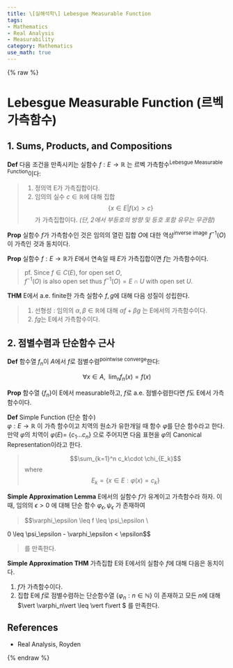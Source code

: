 ```yaml
---
title: \[실해석학\] Lebesgue Measurable Function
tags:
- Mathematics
- Real Analysis
- Measurability
category: Mathematics
use_math: true
---
```

{% raw %}
# Lebesgue Measurable Function (르벡 가측함수)
## 1. Sums, Products, and Compositions
**Def** 다음 조건을 만족시키는 실함수 $f:E \to \mathbb{R}$ 는 르벡 가측함수<sup>Lebesgue Measurable Function</sup>이다:
> 1) 정의역 E가 가측집합이다. 
> 2) 임의의 실수 $c\in \mathbb{R}$에 대해 집합 $$\{x\in E\vert f(x)\gt c\}$$가 가측집합이다.
>*(단, 2에서 부등호의 방향 및 등호 포함 유무는 무관함)*

**Prop** 실함수 $f$가 가측함수인 것은 임의의 열린 집합 $O$에 대한 역상<sup>inverse image</sup> $f^{-1}(O)$ 이 가측인 것과 동치이다.

**Prop** 실함수 $f:E\to \mathbb{R}$가 $E$에서 연속일 때 $E$가 가측집합이면 $f$는 가측함수이다.
>pf. Since $f \in C(E)$, for open set $O$,   
$f^{-1}(O)$ is also open set thus $f^{-1}(O) = E \cap U$ with open set $U$.

**THM** E에서 a.e. finite한 가측 실함수 $f, g$에 대해 다음 성질이 성립한다.
> 1. 선형성 : 임의의 $\alpha, \beta \in \mathbb{R}$에 대해 $\alpha f + \beta g$ 는 E에서의 가측함수이다.
>2. $fg$는 E에서 가측함수이다.

## 2. 점별수렴과 단순함수 근사
**Def** 함수열 $f_n$이 $A$에서 $f$로 점별수렴<sup>pointwise converge</sup>한다:   

$$\forall x \in A,\;\; \lim_n f_n(x) = f(x)$$

**Prop**
함수열 {$f_n$}이 E에서 measurable하고, $f$로 a.e. 점별수렴한다면 $f$도 E에서 가측함수이다.

**Def** Simple Function (단순 함수)   
$\varphi : E \to \mathbb{R}$ 이 가측 함수이고 치역의 원소가 유한개일 때 함수 $\varphi$를 단순 함수라고 한다.   
만약 $\varphi$의 치역이 $\varphi(E) =$ {$c_1 \ldots c_n$} 으로 주어지면 다음 표현을 $\varphi$의 Canonical Representation이라고 한다.
>$$\sum_{k=1}^n c_k\cdot \chi_{E_k}$$
>where $$E_k = \{x \in E : \varphi(x) = c_k\}$$

**Simple Approximation Lemma**
E에서의 실함수 $f$가 유계이고 가측함수라 하자. 이때, 임의의 $\epsilon > 0$ 에 대해 단순 함수 $\varphi_\epsilon, \psi_\epsilon$ 가 존재하여

> 
> $$\varphi_\epsilon \leq f \leq \psi_\epsilon \\
> 
0 \leq \psi_\epsilon - \varphi_\epsilon < \epsilon$$
>를 만족한다.

**Simple Approximation THM**
가측집합 E와 E에서의 실함수 $f$에 대해 다음은 동치이다.
1. $f$가 가측함수이다.   
2. 집합 E에 $f$로 점별수렴하는 단순함수열 {$\varphi_n : n \in \mathbb{N}$} 이 존재하고 모든 $n$에 대해 $\vert \varphi_n\vert  \leq \vert f\vert $ 를 만족한다.

## References
 - Real Analysis, Royden

{% endraw %}